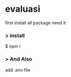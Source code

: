 # evaluasi

first install all package need it
<h3>> install</h3> 
$ npm i 
<br>
<h3>> And Also</h3> 
add .env file

